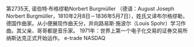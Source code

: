第2735天, 诺伯特·布格缪勒Norbert Burgmüller （德语：August Joseph Norbert Burgmüller，1810年2月8日－1836年5月7日），姓氏又译布尔格缪勒，德国作曲家。从小便展现作曲天分，并向路易斯·施波尔（Louis Spohr）学习作曲。其父亲、哥哥都是音乐家。
1971年：世界上第一个电子化交易的证券交易所纳斯达克正式开始运作。 e-trade NASDAQ